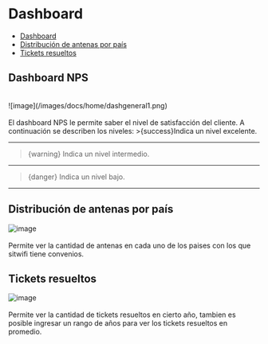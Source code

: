 # Dashboard
 - [Dashboard](#head1)
 - [Distribución de antenas por país](#head2)
 - [Tickets resueltos](#head3)

## <a name="head1">Dashboard NPS</a>
<br>
![image](/images/docs/home/dashgeneral1.png)<br><br>
El dashboard NPS le permite saber el nivel de satisfacción del cliente.
A continuación se describen los niveles:
>{success}Indica un nivel excelente.

---

>{warning} Indica un nivel intermedio.

---
>{danger} Indica un nivel bajo.

---
## <a name="head2">Distribución de antenas por país</a>
![image](/images/docs/home/dashgeneral2.png)<br><br>
Permite ver la cantidad de antenas en cada uno de los paises con los que sitwifi tiene convenios.


## <a name="head3">Tickets resueltos</a>
![image](/images/docs/home/dashgeneral3.png)<br><br>
Permite ver la cantidad de tickets resueltos en cierto año, tambien es posible ingresar un rango de años para ver los tickets resueltos en promedio.

